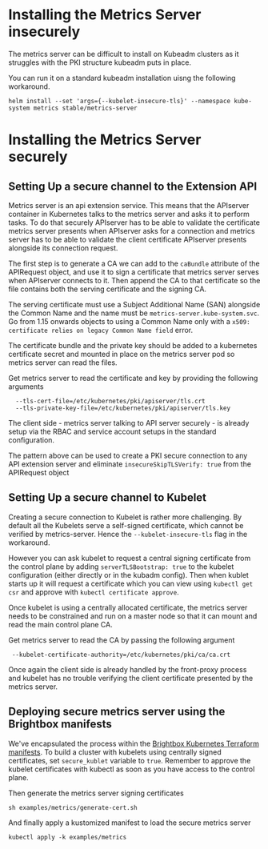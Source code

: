 # Installing the Metrics Server insecurely

The metrics server can be difficult to install on Kubeadm clusters as
it struggles with the PKI structure kubeadm puts in place.

You can run it on a standard kubeadm installation uisng the following
workaround.

```
helm install --set 'args={--kubelet-insecure-tls}' --namespace kube-system metrics stable/metrics-server
```

# Installing the Metrics Server securely

## Setting Up a secure channel to the Extension API

Metrics server is an api extension service. This means that the APIserver
container in Kubernetes talks to the metrics server and asks it to perform
tasks. To do that securely APIserver has to be able to validate the
certificate metrics server presents when APIserver asks for a connection
and metrics server has to be able to validate the client certificate
APIserver presents alongside its connection request.

The first step is to generate a CA we can add to the `caBundle` attribute
of the APIRequest object, and use it to sign a certificate that metrics
server serves when APIserver connects to it. Then append the CA to that
certificate so the file contains both the serving certificate and the
signing CA.

The serving certificate must use a Subject Additional Name (SAN) alongside
the Common Name and the name must be `metrics-server.kube-system.svc`. Go
from 1.15 onwards objects to using a Common Name only with a `x509:
certificate relies on legacy Common Name field` error.

The certificate bundle and the private key should be added to a kubernetes
certificate secret and mounted in place on the metrics server pod so
metrics server can read the files.

Get metrics server to read the certificate and key by providing the
following arguments

```
  --tls-cert-file=/etc/kubernetes/pki/apiserver/tls.crt
  --tls-private-key-file=/etc/kubernetes/pki/apiserver/tls.key
```

The client side - metrics server talking to API server securely - is
already setup via the RBAC and service account setups in the standard
configuration.

The pattern above can be used to create a PKI secure connection to any
API extension server and eliminate `insecureSkipTLSVerify: true` from
the APIRequest object

## Setting Up a secure channel to Kubelet

Creating a secure connection to Kubelet is rather more challenging. By
default all the Kubelets serve a self-signed certificate, which cannot
be verified by metrics-server.  Hence the `--kubelet-insecure-tls`
flag in the workaround.

However you can ask kubelet to request a central signing certificate
from the control plane by adding `serverTLSBootstrap: true` to the
kubelet configuration (either directly or in the kubadm config). Then
when kublet starts up it will request a certificate which you can view
using `kubectl get csr` and approve with `kubectl certificate approve`.

Once kubelet is using a centrally allocated certificate, the metrics
server needs to be constrained and run on a master node so that it can
mount and read the main control plane CA.

Get metrics server to read the CA by passing the following argument

```
 --kubelet-certificate-authority=/etc/kubernetes/pki/ca/ca.crt
```

Once again the client side is already handled by the front-proxy process and kubelet
has no trouble verifying the client certificate presented by the metrics server.

## Deploying secure metrics server using the Brightbox manifests

We've encapsulated the process within the [Brightbox Kubernetes Terraform
manifests](https://github.com/brightbox/kubernetes-cluster). To build
a cluster with kubelets using centrally signed certificates, set
`secure_kublet` variable to `true`. Remember to approve the kubelet
certificates with kubectl as soon as you have access to the control plane.

Then generate the metrics server signing certificates

```
sh examples/metrics/generate-cert.sh
```

And finally apply a kustomized manifest to load the secure metrics server

```
kubectl apply -k examples/metrics
```
